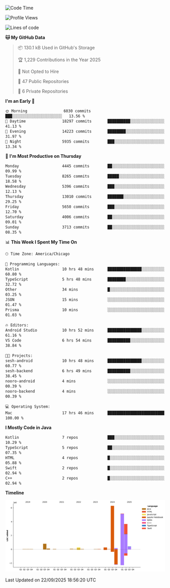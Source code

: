 <!--START_SECTION:waka-->
![Code Time](http://img.shields.io/badge/Code%20Time-1%2C520%20hrs%2033%20mins-blue)

![Profile Views](http://img.shields.io/badge/Profile%20Views-0-blue)

![Lines of code](https://img.shields.io/badge/From%20Hello%20World%20I%27ve%20Written-17.2%20million%20lines%20of%20code-blue)

**🐱 My GitHub Data** 

> 📦 130.1 kB Used in GitHub's Storage 
 > 
> 🏆 1,229 Contributions in the Year 2025
 > 
> 🚫 Not Opted to Hire
 > 
> 📜 47 Public Repositories 
 > 
> 🔑 6 Private Repositories 
 > 
**I'm an Early 🐤** 

```text
🌞 Morning                6030 commits        ███░░░░░░░░░░░░░░░░░░░░░░   13.56 % 
🌆 Daytime                18297 commits       ██████████░░░░░░░░░░░░░░░   41.13 % 
🌃 Evening                14223 commits       ████████░░░░░░░░░░░░░░░░░   31.97 % 
🌙 Night                  5935 commits        ███░░░░░░░░░░░░░░░░░░░░░░   13.34 % 
```
📅 **I'm Most Productive on Thursday** 

```text
Monday                   4445 commits        ██░░░░░░░░░░░░░░░░░░░░░░░   09.99 % 
Tuesday                  8265 commits        █████░░░░░░░░░░░░░░░░░░░░   18.58 % 
Wednesday                5396 commits        ███░░░░░░░░░░░░░░░░░░░░░░   12.13 % 
Thursday                 13010 commits       ███████░░░░░░░░░░░░░░░░░░   29.25 % 
Friday                   5650 commits        ███░░░░░░░░░░░░░░░░░░░░░░   12.70 % 
Saturday                 4006 commits        ██░░░░░░░░░░░░░░░░░░░░░░░   09.01 % 
Sunday                   3713 commits        ██░░░░░░░░░░░░░░░░░░░░░░░   08.35 % 
```


📊 **This Week I Spent My Time On** 

```text
🕑︎ Time Zone: America/Chicago

💬 Programming Languages: 
Kotlin                   10 hrs 48 mins      ███████████████░░░░░░░░░░   60.80 % 
TypeScript               5 hrs 48 mins       ████████░░░░░░░░░░░░░░░░░   32.72 % 
Other                    34 mins             █░░░░░░░░░░░░░░░░░░░░░░░░   03.25 % 
JSON                     15 mins             ░░░░░░░░░░░░░░░░░░░░░░░░░   01.47 % 
Prisma                   10 mins             ░░░░░░░░░░░░░░░░░░░░░░░░░   01.03 % 

🔥 Editors: 
Android Studio           10 hrs 52 mins      ███████████████░░░░░░░░░░   61.16 % 
VS Code                  6 hrs 54 mins       ██████████░░░░░░░░░░░░░░░   38.84 % 

🐱‍💻 Projects: 
sesh-android             10 hrs 48 mins      ███████████████░░░░░░░░░░   60.77 % 
sesh-backend             6 hrs 49 mins       ██████████░░░░░░░░░░░░░░░   38.45 % 
nooro-android            4 mins              ░░░░░░░░░░░░░░░░░░░░░░░░░   00.39 % 
nooro-backend            4 mins              ░░░░░░░░░░░░░░░░░░░░░░░░░   00.39 % 

💻 Operating System: 
Mac                      17 hrs 46 mins      █████████████████████████   100.00 % 
```

**I Mostly Code in Java** 

```text
Kotlin                   7 repos             ███░░░░░░░░░░░░░░░░░░░░░░   10.29 % 
TypeScript               5 repos             ██░░░░░░░░░░░░░░░░░░░░░░░   07.35 % 
HTML                     4 repos             █░░░░░░░░░░░░░░░░░░░░░░░░   05.88 % 
Swift                    2 repos             █░░░░░░░░░░░░░░░░░░░░░░░░   02.94 % 
C++                      2 repos             █░░░░░░░░░░░░░░░░░░░░░░░░   02.94 % 
```



**Timeline**

![Lines of Code chart](https://raw.githubusercontent.com/phanijsp/phanijsp/main/assets/bar_graph.png)


 Last Updated on 22/09/2025 18:56:20 UTC
<!--END_SECTION:waka-->
